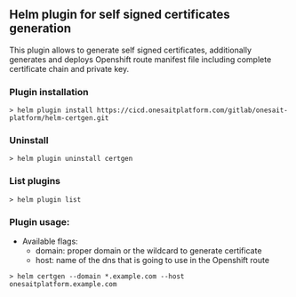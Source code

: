 ## Helm plugin for self signed certificates generation

This plugin allows to generate self signed certificates, additionally generates and deploys Openshift route manifest file including complete certificate chain and private key.


### Plugin installation

```
> helm plugin install https://cicd.onesaitplatform.com/gitlab/onesait-platform/helm-certgen.git
```

### Uninstall

```
> helm plugin uninstall certgen
```

### List plugins

```
> helm plugin list
```

### Plugin usage:

- Available flags:
  - domain: proper domain or the wildcard to generate certificate
  - host: name of the dns that is going to use in the Openshift route

```
> helm certgen --domain *.example.com --host onesaitplatform.example.com
```

